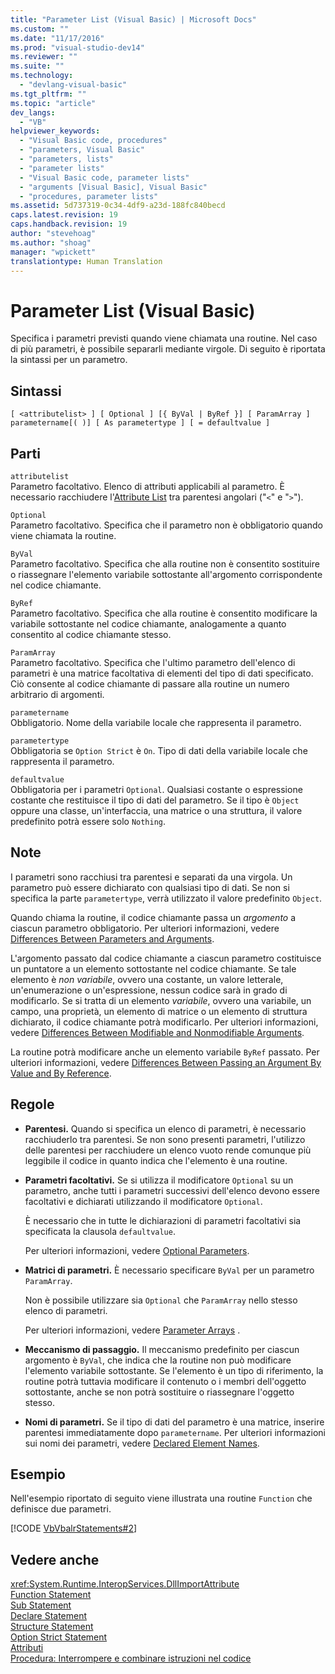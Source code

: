 ```yaml
---
title: "Parameter List (Visual Basic) | Microsoft Docs"
ms.custom: ""
ms.date: "11/17/2016"
ms.prod: "visual-studio-dev14"
ms.reviewer: ""
ms.suite: ""
ms.technology: 
  - "devlang-visual-basic"
ms.tgt_pltfrm: ""
ms.topic: "article"
dev_langs: 
  - "VB"
helpviewer_keywords: 
  - "Visual Basic code, procedures"
  - "parameters, Visual Basic"
  - "parameters, lists"
  - "parameter lists"
  - "Visual Basic code, parameter lists"
  - "arguments [Visual Basic], Visual Basic"
  - "procedures, parameter lists"
ms.assetid: 5d737319-0c34-4df9-a23d-188fc840becd
caps.latest.revision: 19
caps.handback.revision: 19
author: "stevehoag"
ms.author: "shoag"
manager: "wpickett"
translationtype: Human Translation
---
```

# Parameter List (Visual Basic)
Specifica i parametri previsti quando viene chiamata una routine.  Nel caso di più parametri, è possibile separarli mediante virgole.  Di seguito è riportata la sintassi per un parametro.  
  
## Sintassi  
  
```  
[ <attributelist> ] [ Optional ] [{ ByVal | ByRef }] [ ParamArray ]   
parametername[( )] [ As parametertype ] [ = defaultvalue ]  
```  
  
## Parti  
 `attributelist`  
 Parametro facoltativo.  Elenco di attributi applicabili al parametro.  È necessario racchiudere l'[Attribute List](../../../visual-basic/language-reference/statements/attribute-list.md) tra parentesi angolari \("`<`" e "`>`"\).  
  
 `Optional`  
 Parametro facoltativo.  Specifica che il parametro non è obbligatorio quando viene chiamata la routine.  
  
 `ByVal`  
 Parametro facoltativo.  Specifica che alla routine non è consentito sostituire o riassegnare l'elemento variabile sottostante all'argomento corrispondente nel codice chiamante.  
  
 `ByRef`  
 Parametro facoltativo.  Specifica che alla routine è consentito modificare la variabile sottostante nel codice chiamante, analogamente a quanto consentito al codice chiamante stesso.  
  
 `ParamArray`  
 Parametro facoltativo.  Specifica che l'ultimo parametro dell'elenco di parametri è una matrice facoltativa di elementi del tipo di dati specificato.  Ciò consente al codice chiamante di passare alla routine un numero arbitrario di argomenti.  
  
 `parametername`  
 Obbligatorio.  Nome della variabile locale che rappresenta il parametro.  
  
 `parametertype`  
 Obbligatoria se `Option Strict` è `On`.  Tipo di dati della variabile locale che rappresenta il parametro.  
  
 `defaultvalue`  
 Obbligatoria per i parametri `Optional`.  Qualsiasi costante o espressione costante che restituisce il tipo di dati del parametro.  Se il tipo è `Object` oppure una classe, un'interfaccia, una matrice o una struttura, il valore predefinito potrà essere solo `Nothing`.  
  
## Note  
 I parametri sono racchiusi tra parentesi e separati da una virgola.  Un parametro può essere dichiarato con qualsiasi tipo di dati.  Se non si specifica la parte `parametertype`, verrà utilizzato il valore predefinito `Object`.  
  
 Quando chiama la routine, il codice chiamante passa un *argomento* a ciascun parametro obbligatorio.  Per ulteriori informazioni, vedere [Differences Between Parameters and Arguments](../../../visual-basic/programming-guide/language-features/procedures/differences-between-parameters-and-arguments.md).  
  
 L'argomento passato dal codice chiamante a ciascun parametro costituisce un puntatore a un elemento sottostante nel codice chiamante.  Se tale elemento è *non variabile*, ovvero una costante, un valore letterale, un'enumerazione o un'espressione, nessun codice sarà in grado di modificarlo.  Se si tratta di un elemento *variabile*, ovvero una variabile, un campo, una proprietà, un elemento di matrice o un elemento di struttura dichiarato, il codice chiamante potrà modificarlo.  Per ulteriori informazioni, vedere [Differences Between Modifiable and Nonmodifiable Arguments](../../../visual-basic/programming-guide/language-features/procedures/differences-between-modifiable-and-nonmodifiable-arguments.md).  
  
 La routine potrà modificare anche un elemento variabile `ByRef` passato.  Per ulteriori informazioni, vedere [Differences Between Passing an Argument By Value and By Reference](../../../visual-basic/programming-guide/language-features/procedures/differences-between-passing-an-argument-by-value-and-by-reference.md).  
  
## Regole  
  
-   **Parentesi.** Quando si specifica un elenco di parametri, è necessario racchiuderlo tra parentesi.  Se non sono presenti parametri, l'utilizzo delle parentesi per racchiudere un elenco vuoto  rende comunque più leggibile il codice in quanto indica che l'elemento è una routine.  
  
-   **Parametri facoltativi.** Se si utilizza il modificatore `Optional` su un parametro, anche tutti i parametri successivi dell'elenco devono essere facoltativi e dichiarati utilizzando il modificatore `Optional`.  
  
     È necessario che in tutte le dichiarazioni di parametri facoltativi sia specificata la clausola `defaultvalue`.  
  
     Per ulteriori informazioni, vedere [Optional Parameters](../../../visual-basic/programming-guide/language-features/procedures/optional-parameters.md).  
  
-   **Matrici di parametri.** È necessario specificare `ByVal` per un parametro `ParamArray`.  
  
     Non è possibile utilizzare sia `Optional` che `ParamArray` nello stesso elenco di parametri.  
  
     Per ulteriori informazioni, vedere [Parameter Arrays](../../../visual-basic/programming-guide/language-features/procedures/parameter-arrays.md) .  
  
-   **Meccanismo di passaggio.** Il meccanismo predefinito per ciascun argomento è `ByVal`, che indica che la routine non può modificare l'elemento variabile sottostante.  Se l'elemento è un tipo di riferimento, la routine potrà tuttavia modificare il contenuto o i membri dell'oggetto sottostante, anche se non potrà sostituire o riassegnare l'oggetto stesso.  
  
-   **Nomi di parametri.** Se il tipo di dati del parametro è una matrice, inserire parentesi immediatamente dopo `parametername`.  Per ulteriori informazioni sui nomi dei parametri, vedere [Declared Element Names](../../../visual-basic/programming-guide/language-features/declared-elements/declared-element-names.md).  
  
## Esempio  
 Nell'esempio riportato di seguito viene illustrata una routine `Function` che definisce due parametri.  
  
 [!CODE [VbVbalrStatements#2](../CodeSnippet/VS_Snippets_VBCSharp/VbVbalrStatements#2)]  
  
## Vedere anche  
 <xref:System.Runtime.InteropServices.DllImportAttribute>   
 [Function Statement](../../../visual-basic/language-reference/statements/function-statement.md)   
 [Sub Statement](../../../visual-basic/language-reference/statements/sub-statement.md)   
 [Declare Statement](../../../visual-basic/language-reference/statements/declare-statement.md)   
 [Structure Statement](../../../visual-basic/language-reference/statements/structure-statement.md)   
 [Option Strict Statement](../../../visual-basic/language-reference/statements/option-strict-statement.md)   
 [Attributi](../Topic/Attributes%20\(C%23%20and%20Visual%20Basic\).md)   
 [Procedura: Interrompere e combinare istruzioni nel codice](../../../visual-basic/programming-guide/program-structure/how-to-break-and-combine-statements-in-code.md)